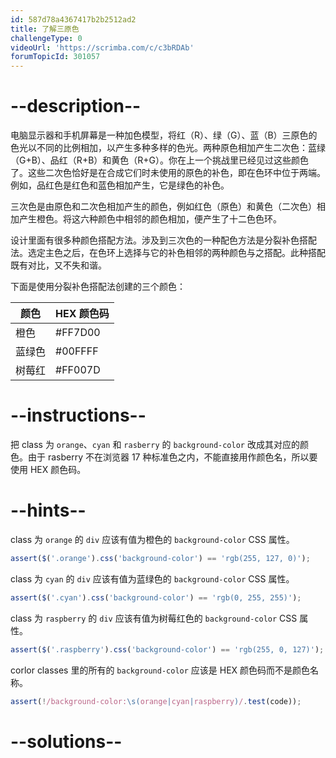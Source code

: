 ```yaml
---
id: 587d78a4367417b2b2512ad2
title: 了解三原色
challengeType: 0
videoUrl: 'https://scrimba.com/c/c3bRDAb'
forumTopicId: 301057
---
```


# --description--

电脑显示器和手机屏幕是一种加色模型，将红（R）、绿（G）、蓝（B）三原色的色光以不同的比例相加，以产生多种多样的色光。两种原色相加产生二次色：蓝绿（G+B）、品红（R+B）和黄色（R+G）。你在上一个挑战里已经见过这些颜色了。这些二次色恰好是在合成它们时未使用的原色的补色，即在色环中位于两端。例如，品红色是红色和蓝色相加产生，它是绿色的补色。

三次色是由原色和二次色相加产生的颜色，例如红色（原色）和黄色（二次色）相加产生橙色。将这六种颜色中相邻的颜色相加，便产生了十二色色环。

设计里面有很多种颜色搭配方法。涉及到三次色的一种配色方法是分裂补色搭配法。选定主色之后，在色环上选择与它的补色相邻的两种颜色与之搭配。此种搭配既有对比，又不失和谐。

下面是使用分裂补色搭配法创建的三个颜色：

<table class='table table-striped'><thead><tr><th>颜色</th><th>HEX 颜色码</th></tr></thead><thead></thead><tbody><tr><td>橙色</td><td>#FF7D00</td></tr><tr><td>蓝绿色</td><td>#00FFFF</td></tr><tr><td>树莓红</td><td>#FF007D</td></tr></tbody></table>

# --instructions--

把 class 为 `orange`、`cyan` 和 `rasberry` 的 `background-color` 改成其对应的颜色。由于 rasberry 不在浏览器 17 种标准色之内，不能直接用作颜色名，所以要使用 HEX 颜色码。

# --hints--

class 为 `orange` 的 `div` 应该有值为橙色的 `background-color` CSS 属性。

```js
assert($('.orange').css('background-color') == 'rgb(255, 127, 0)');
```

class 为 `cyan` 的 `div` 应该有值为蓝绿色的 `background-color` CSS 属性。

```js
assert($('.cyan').css('background-color') == 'rgb(0, 255, 255)');
```

class 为 `raspberry` 的 `div` 应该有值为树莓红色的 `background-color` CSS 属性。

```js
assert($('.raspberry').css('background-color') == 'rgb(255, 0, 127)');
```

corlor classes 里的所有的 `background-color` 应该是 HEX 颜色码而不是颜色名称。

```js
assert(!/background-color:\s(orange|cyan|raspberry)/.test(code));
```

# --solutions--

